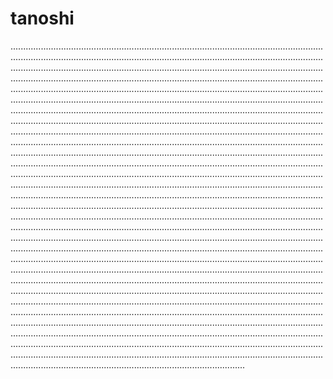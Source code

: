 # tanoshi

.....................................................................................................................................................................................................................................................................................................................................................................................................................................................................................................................................................................................................................................................................................................................................................................................................................................................................................................................................................................................................................................................................................................................................................................................................................................................................................................................................................................................................................................................................................................................................................................................................................................................................................................................................................................................................................................................................................................................................................................................................................................................................................................................................................................................................................................................................................................................................................................................................................................................................................................................................................................................................................................................................................................................................................................................................................................................................................................................................................................................................................................................................................................................................................................................................................................................................................................................................................................................................................................................................................................................................................................................................................................................................................................................................................................................................................................................................................................................................................................